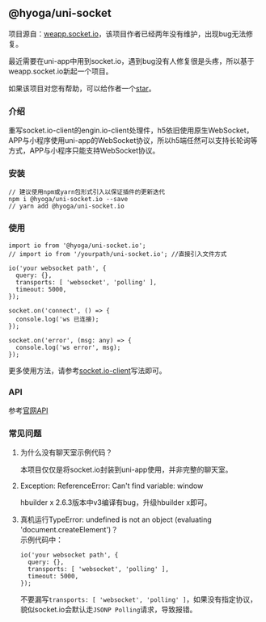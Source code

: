 ## @hyoga/uni-socket

项目源自：[weapp.socket.io](https://github.com/10cella/weapp.socket.io)，该项目作者已经两年没有维护，出现bug无法修复。

最近需要在uni-app中用到socket.io，遇到bug没有人修复很是头疼，所以基于weapp.socket.io新起一个项目。

如果该项目对您有帮助，可以给作者一个[star](https://github.com/AspenLuoQiang/hyoga-uni-socket.io)。

### 介绍

重写socket.io-client的engin.io-client处理件，h5依旧使用原生WebSocket，APP与小程序使用uni-app的WebSocket协议，所以h5端任然可以支持长轮询等方式，APP与小程序只能支持WebSocket协议。

### 安装

```
// 建议使用npm或yarn包形式引入以保证插件的更新迭代
npm i @hyoga/uni-socket.io --save
// yarn add @hyoga/uni-socket.io
```

### 使用

```
import io from '@hyoga/uni-socket.io';
// import io from '/yourpath/uni-socket.io'; //直接引入文件方式

io('your websocket path', {
  query: {},
  transports: [ 'websocket', 'polling' ],
  timeout: 5000,
});

socket.on('connect', () => {
  console.log('ws 已连接);
});

socket.on('error', (msg: any) => {
  console.log('ws error', msg);
});
```

更多使用方法，请参考[socket.io-client](https://github.com/socketio/socket.io-client)写法即可。

### API

参考[官网API](https://socket.io/docs/client-api/)

### 常见问题

1. 为什么没有聊天室示例代码？  

    本项目仅仅是将socket.io封装到uni-app使用，并非完整的聊天室。

2. Exception: ReferenceError: Can't find variable: window  

    hbuilder x 2.6.3版本中v3编译有bug，升级hbuilder x即可。

3. 真机运行TypeError: undefined is not an object (evaluating 'document.createElement')？  
    示例代码中：  

    ```
    io('your websocket path', {
      query: {},
      transports: [ 'websocket', 'polling' ],
      timeout: 5000,
    });
    ```
    不要漏写`transports: [ 'websocket', 'polling' ]`，如果没有指定协议，貌似socket.io会默认走`JSONP Polling`请求，导致报错。